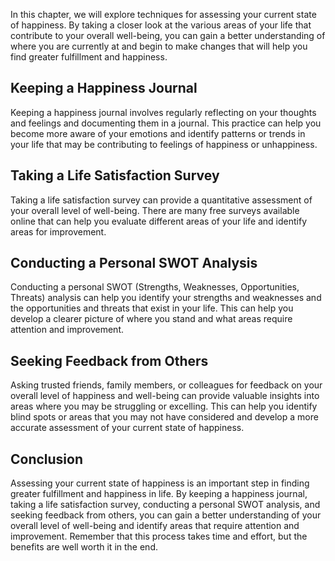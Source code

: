 
In this chapter, we will explore techniques for assessing your current state of happiness. By taking a closer look at the various areas of your life that contribute to your overall well-being, you can gain a better understanding of where you are currently at and begin to make changes that will help you find greater fulfillment and happiness.

Keeping a Happiness Journal
---------------------------

Keeping a happiness journal involves regularly reflecting on your thoughts and feelings and documenting them in a journal. This practice can help you become more aware of your emotions and identify patterns or trends in your life that may be contributing to feelings of happiness or unhappiness.

Taking a Life Satisfaction Survey
---------------------------------

Taking a life satisfaction survey can provide a quantitative assessment of your overall level of well-being. There are many free surveys available online that can help you evaluate different areas of your life and identify areas for improvement.

Conducting a Personal SWOT Analysis
-----------------------------------

Conducting a personal SWOT (Strengths, Weaknesses, Opportunities, Threats) analysis can help you identify your strengths and weaknesses and the opportunities and threats that exist in your life. This can help you develop a clearer picture of where you stand and what areas require attention and improvement.

Seeking Feedback from Others
----------------------------

Asking trusted friends, family members, or colleagues for feedback on your overall level of happiness and well-being can provide valuable insights into areas where you may be struggling or excelling. This can help you identify blind spots or areas that you may not have considered and develop a more accurate assessment of your current state of happiness.

Conclusion
----------

Assessing your current state of happiness is an important step in finding greater fulfillment and happiness in life. By keeping a happiness journal, taking a life satisfaction survey, conducting a personal SWOT analysis, and seeking feedback from others, you can gain a better understanding of your overall level of well-being and identify areas that require attention and improvement. Remember that this process takes time and effort, but the benefits are well worth it in the end.

